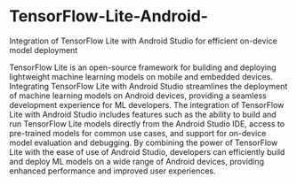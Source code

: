 # TensorFlow-Lite-Android-
Integration of TensorFlow Lite with Android Studio for efficient on-device model deployment

TensorFlow Lite is an open-source framework for building and deploying lightweight machine learning models on mobile and embedded devices. Integrating TensorFlow Lite with Android Studio streamlines the deployment of machine learning models on Android devices, providing a seamless development experience for ML developers. The integration of TensorFlow Lite with Android Studio includes features such as the ability to build and run TensorFlow Lite models directly from the Android Studio IDE, access to pre-trained models for common use cases, and support for on-device model evaluation and debugging. By combining the power of TensorFlow Lite with the ease of use of Android Studio, developers can efficiently build and deploy ML models on a wide range of Android devices, providing enhanced performance and improved user experiences.
